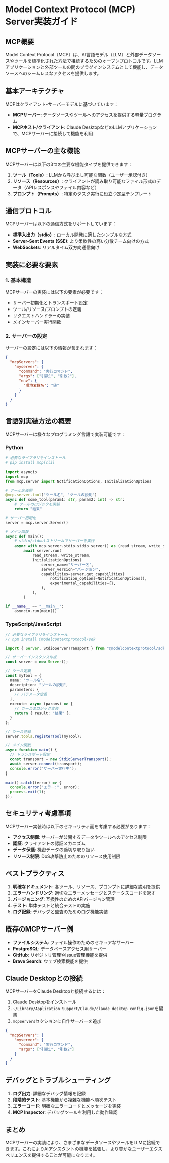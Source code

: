 # Model Context Protocol (MCP) Server実装ガイド

## MCP概要

Model Context Protocol（MCP）は、AI言語モデル（LLM）と外部データソースやツールを標準化された方法で接続するためのオープンプロトコルです。LLMアプリケーションと外部ツールの間のプラグインシステムとして機能し、データソースへのシームレスなアクセスを提供します。

## 基本アーキテクチャ

MCPはクライアント-サーバーモデルに基づいています：

- **MCPサーバー**: データソースやツールへのアクセスを提供する軽量プログラム
- **MCPホスト/クライアント**: Claude DesktopなどのLLMアプリケーションで、MCPサーバーに接続して機能を利用

## MCPサーバーの主な機能

MCPサーバーは以下の3つの主要な機能タイプを提供できます：

1. **ツール（Tools）**: LLMから呼び出し可能な関数（ユーザー承認付き）
2. **リソース（Resources）**: クライアントが読み取り可能なファイル形式のデータ（APIレスポンスやファイル内容など）
3. **プロンプト（Prompts）**: 特定のタスク実行に役立つ定型テンプレート

## 通信プロトコル

MCPサーバーは以下の通信方式をサポートしています：

- **標準入出力（stdio）**: ローカル開発に適したシンプルな方式
- **Server-Sent Events (SSE)**: より柔軟性の高い分散チーム向けの方式
- **WebSockets**: リアルタイム双方向通信向け

## 実装に必要な要素

### 1. 基本構造

MCPサーバーの実装には以下の要素が必要です：

- サーバー初期化とトランスポート設定
- ツール/リソース/プロンプトの定義
- リクエストハンドラーの実装
- メインサーバー実行関数

### 2. サーバーの設定

サーバーの設定には以下の情報が含まれます：

```json
{
  "mcpServers": {
    "myserver": {
      "command": "実行コマンド",
      "args": ["引数1", "引数2"],
      "env": {
        "環境変数名": "値"
      }
    }
  }
}
```

## 言語別実装方法の概要

MCPサーバーは様々なプログラミング言語で実装可能です：

### Python

```python
# 必要なライブラリをインストール
# pip install mcp[cli]

import asyncio
import mcp
from mcp.server import NotificationOptions, InitializationOptions

# ツール定義例
@mcp.server.tool("ツール名", "ツールの説明")
async def some_tool(param1: str, param2: int) -> str:
    # ツールのロジックを実装
    return "結果"

# サーバー初期化
server = mcp.server.Server()

# メイン関数
async def main():
    # stdin/stdoutストリームでサーバーを実行
    async with mcp.server.stdio.stdio_server() as (read_stream, write_stream):
        await server.run(
            read_stream, write_stream, 
            InitializationOptions(
                server_name="サーバー名",
                server_version="バージョン",
                capabilities=server.get_capabilities(
                    notification_options=NotificationOptions(),
                    experimental_capabilities={},
                ),
            ),
        )

if __name__ == "__main__":
    asyncio.run(main())
```

### TypeScript/JavaScript

```typescript
// 必要なライブラリをインストール
// npm install @modelcontextprotocol/sdk

import { Server, StdioServerTransport } from "@modelcontextprotocol/sdk";

// サーバーインスタンス作成
const server = new Server();

// ツール定義
const myTool = {
  name: "ツール名",
  description: "ツールの説明",
  parameters: {
    // パラメータ定義
  },
  execute: async (params) => {
    // ツールのロジック実装
    return { result: "結果" };
  }
};

// ツール登録
server.tools.registerTool(myTool);

// メイン関数
async function main() {
  // トランスポート設定
  const transport = new StdioServerTransport();
  await server.connect(transport);
  console.error("サーバー実行中");
}

main().catch((error) => {
  console.error("エラー:", error);
  process.exit(1);
});
```

## セキュリティ考慮事項

MCPサーバー実装時は以下のセキュリティ面を考慮する必要があります：

- **アクセス制御**: サーバーが公開するデータやツールへのアクセス制限
- **認証**: クライアントの認証メカニズム
- **データ保護**: 機密データの適切な取り扱い
- **リソース制限**: DoS攻撃防止のためのリソース使用制限

## ベストプラクティス

1. **明確なドキュメント**: 各ツール、リソース、プロンプトに詳細な説明を提供
2. **エラーハンドリング**: 適切なエラーメッセージとステータスコードを返す
3. **バージョニング**: 互換性のためのAPIバージョン管理
4. **テスト**: 単体テストと統合テストの実施
5. **ログ記録**: デバッグと監査のためのログ機能実装

## 既存のMCPサーバー例

- **ファイルシステム**: ファイル操作のためのセキュアなサーバー
- **PostgreSQL**: データベースアクセス用サーバー
- **GitHub**: リポジトリ管理やIssue管理機能を提供
- **Brave Search**: ウェブ検索機能を提供

## Claude Desktopとの接続

MCPサーバーをClaude Desktopと接続するには：

1. Claude Desktopをインストール
2. `~/Library/Application Support/Claude/claude_desktop_config.json`を編集
3. `mcpServers`セクションに自作サーバーを追加

```json
{
  "mcpServers": {
    "myserver": {
      "command": "実行コマンド",
      "args": ["引数1", "引数2"]
    }
  }
}
```

## デバッグとトラブルシューティング

1. **ログ出力**: 詳細なデバッグ情報を記録
2. **段階的テスト**: 基本機能から複雑な機能へ順次テスト
3. **エラーコード**: 明確なエラーコードとメッセージを実装
4. **MCP Inspector**: デバッグツールを利用した動作確認

## まとめ

MCPサーバーの実装により、さまざまなデータソースやツールをLLMに接続できます。これによりAIアシスタントの機能を拡張し、より豊かなユーザーエクスペリエンスを提供することが可能になります。
